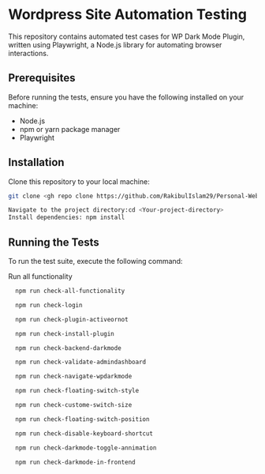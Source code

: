 
# Wordpress Site Automation Testing 

This repository contains automated test cases for WP Dark Mode Plugin, written using Playwright, a Node.js library for automating browser interactions.


## Prerequisites

Before running the tests, ensure you have the following installed on your machine:

 - Node.js
 - npm or yarn package manager
 - Playwright


## Installation

Clone this repository to your local machine:
```bash
git clone <gh repo clone https://github.com/RakibulIslam29/Personal-Website-Automation-Testing.git>

Navigate to the project directory:cd <Your-project-directory>
Install dependencies: npm install
```
    
## Running the Tests

To run the test suite, execute the following command:

Run all functionality
```bash
  npm run check-all-functionality
```


```bash
  npm run check-login
```


```bash
  npm run check-plugin-activeornot
```

```bash
  npm run check-install-plugin
```

```bash
  npm run check-backend-darkmode
```
```bash
  npm run check-validate-admindashboard
```
```bash
  npm run check-navigate-wpdarkmode
```
```bash
  npm run check-floating-switch-style
```
```bash
  npm run check-custome-switch-size
```
```bash
  npm run check-floating-switch-position
```
```bash
  npm run check-disable-keyboard-shortcut
```
```bash
  npm run check-darkmode-toggle-annimation
```
```bash
  npm run check-darkmode-in-frontend
```
